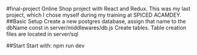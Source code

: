 #final-project
Online Shop project with React and Redux. This was my last project, which I chose myself during my training at SPICED ACAMDEY.
##Basic Setup
Create a new postgres database, assign that name to the dbName const in server/middlewares/db.js
Create tables. Table creation files are located in server/sql

##Start
Start with: npm run dev
